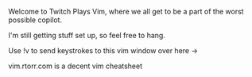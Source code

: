 Welcome to Twitch Plays Vim, where we all get to be a part of the worst possible copilot.

I'm still getting stuff set up, so feel free to hang.

Use !v to send keystrokes to this vim window over here ->

vim.rtorr.com is a decent vim cheatsheet
